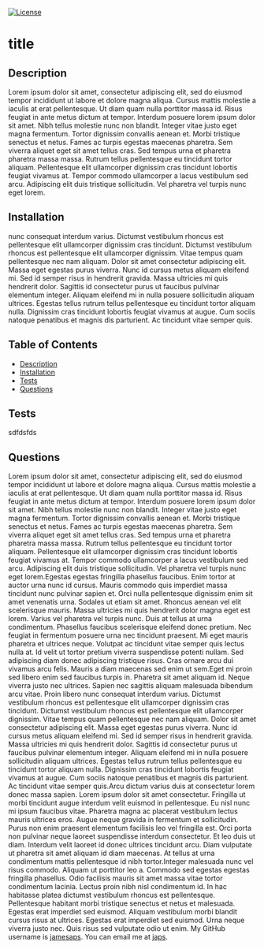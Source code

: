 [![License](https://img.shields.io/badge/License-MIT-yellow.svg)](https://opensource.org/licenses/MIT)

# title

## Description

Lorem ipsum dolor sit amet, consectetur adipiscing elit, sed do eiusmod tempor incididunt ut labore et dolore magna aliqua. Cursus mattis molestie a iaculis at erat pellentesque. Ut diam quam nulla porttitor massa id. Risus feugiat in ante metus dictum at tempor. Interdum posuere lorem ipsum dolor sit amet. Nibh tellus molestie nunc non blandit. Integer vitae justo eget magna fermentum. Tortor dignissim convallis aenean et. Morbi tristique senectus et netus. Fames ac turpis egestas maecenas pharetra. Sem viverra aliquet eget sit amet tellus cras. Sed tempus urna et pharetra pharetra massa massa. Rutrum tellus pellentesque eu tincidunt tortor aliquam. Pellentesque elit ullamcorper dignissim cras tincidunt lobortis feugiat vivamus at. Tempor commodo ullamcorper a lacus vestibulum sed arcu. Adipiscing elit duis tristique sollicitudin. Vel pharetra vel turpis nunc eget lorem.

## Installation

nunc consequat interdum varius. Dictumst vestibulum rhoncus est pellentesque elit ullamcorper dignissim cras tincidunt. Dictumst vestibulum rhoncus est pellentesque elit ullamcorper dignissim. Vitae tempus quam pellentesque nec nam aliquam. Dolor sit amet consectetur adipiscing elit. Massa eget egestas purus viverra. Nunc id cursus metus aliquam eleifend mi. Sed id semper risus in hendrerit gravida. Massa ultricies mi quis hendrerit dolor. Sagittis id consectetur purus ut faucibus pulvinar elementum integer. Aliquam eleifend mi in nulla posuere sollicitudin aliquam ultrices. Egestas tellus rutrum tellus pellentesque eu tincidunt tortor aliquam nulla. Dignissim cras tincidunt lobortis feugiat vivamus at augue. Cum sociis natoque penatibus et magnis dis parturient. Ac tincidunt vitae semper quis.

## Table of Contents

 * [Description](#description)
 * [Installation](#installation)
 * [Tests](#tests)
 * [Questions](#questions)

## Tests

sdfdsfds

## Questions

Lorem ipsum dolor sit amet, consectetur adipiscing elit, sed do eiusmod tempor incididunt ut labore et dolore magna aliqua. Cursus mattis molestie a iaculis at erat pellentesque. Ut diam quam nulla porttitor massa id. Risus feugiat in ante metus dictum at tempor. Interdum posuere lorem ipsum dolor sit amet. Nibh tellus molestie nunc non blandit. Integer vitae justo eget magna fermentum. Tortor dignissim convallis aenean et. Morbi tristique senectus et netus. Fames ac turpis egestas maecenas pharetra. Sem viverra aliquet eget sit amet tellus cras. Sed tempus urna et pharetra pharetra massa massa. Rutrum tellus pellentesque eu tincidunt tortor aliquam. Pellentesque elit ullamcorper dignissim cras tincidunt lobortis feugiat vivamus at. Tempor commodo ullamcorper a lacus vestibulum sed arcu. Adipiscing elit duis tristique sollicitudin. Vel pharetra vel turpis nunc eget lorem.Egestas egestas fringilla phasellus faucibus. Enim tortor at auctor urna nunc id cursus. Mauris commodo quis imperdiet massa tincidunt nunc pulvinar sapien et. Orci nulla pellentesque dignissim enim sit amet venenatis urna. Sodales ut etiam sit amet. Rhoncus aenean vel elit scelerisque mauris. Massa ultricies mi quis hendrerit dolor magna eget est lorem. Varius vel pharetra vel turpis nunc. Duis at tellus at urna condimentum. Phasellus faucibus scelerisque eleifend donec pretium. Nec feugiat in fermentum posuere urna nec tincidunt praesent. Mi eget mauris pharetra et ultrices neque. Volutpat ac tincidunt vitae semper quis lectus nulla at. Id velit ut tortor pretium viverra suspendisse potenti nullam. Sed adipiscing diam donec adipiscing tristique risus. Cras ornare arcu dui vivamus arcu felis. Mauris a diam maecenas sed enim ut sem.Eget mi proin sed libero enim sed faucibus turpis in. Pharetra sit amet aliquam id. Neque viverra justo nec ultrices. Sapien nec sagittis aliquam malesuada bibendum arcu vitae. Proin libero nunc consequat interdum varius. Dictumst vestibulum rhoncus est pellentesque elit ullamcorper dignissim cras tincidunt. Dictumst vestibulum rhoncus est pellentesque elit ullamcorper dignissim. Vitae tempus quam pellentesque nec nam aliquam. Dolor sit amet consectetur adipiscing elit. Massa eget egestas purus viverra. Nunc id cursus metus aliquam eleifend mi. Sed id semper risus in hendrerit gravida. Massa ultricies mi quis hendrerit dolor. Sagittis id consectetur purus ut faucibus pulvinar elementum integer. Aliquam eleifend mi in nulla posuere sollicitudin aliquam ultrices. Egestas tellus rutrum tellus pellentesque eu tincidunt tortor aliquam nulla. Dignissim cras tincidunt lobortis feugiat vivamus at augue. Cum sociis natoque penatibus et magnis dis parturient. Ac tincidunt vitae semper quis.Arcu dictum varius duis at consectetur lorem donec massa sapien. Lorem ipsum dolor sit amet consectetur. Fringilla ut morbi tincidunt augue interdum velit euismod in pellentesque. Eu nisl nunc mi ipsum faucibus vitae. Pharetra magna ac placerat vestibulum lectus mauris ultrices eros. Augue neque gravida in fermentum et sollicitudin. Purus non enim praesent elementum facilisis leo vel fringilla est. Orci porta non pulvinar neque laoreet suspendisse interdum consectetur. Et leo duis ut diam. Interdum velit laoreet id donec ultrices tincidunt arcu. Diam vulputate ut pharetra sit amet aliquam id diam maecenas. At tellus at urna condimentum mattis pellentesque id nibh tortor.Integer malesuada nunc vel risus commodo. Aliquam ut porttitor leo a. Commodo sed egestas egestas fringilla phasellus. Odio facilisis mauris sit amet massa vitae tortor condimentum lacinia. Lectus proin nibh nisl condimentum id. In hac habitasse platea dictumst vestibulum rhoncus est pellentesque. Pellentesque habitant morbi tristique senectus et netus et malesuada. Egestas erat imperdiet sed euismod. Aliquam vestibulum morbi blandit cursus risus at ultrices. Egestas erat imperdiet sed euismod. Urna neque viverra justo nec. Quis risus sed vulputate odio ut enim. My GitHub username is [jamesaps](https://github.com/jamesaps). You can email me at [japs](mailto:japs).
